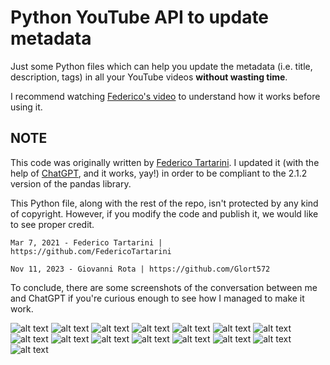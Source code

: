 # Python YouTube API to update metadata

Just some Python files which can help you update the metadata (i.e. title, description, tags) in all your YouTube videos **without wasting time**.

I recommend watching [Federico's video](https://www.youtube.com/watch?v=t6_sJ1y5NJ8) to understand how it works before using it.

## NOTE
This code was originally written by [Federico Tartarini](https://github.com/FedericoTartarini/youtube-api-edit-videos-metadata).
I updated it (with the help of [ChatGPT](https://chat.openai.com/), and it works, yay!) in order to be compliant to the 2.1.2 version of the pandas library.

This Python file, along with the rest of the repo, isn't protected by any kind of copyright. However, if you modify the code and publish it, we would like to see proper credit.

```
Mar 7, 2021 - Federico Tartarini | https://github.com/FedericoTartarini

Nov 11, 2023 - Giovanni Rota | https://github.com/Glort572
```

To conclude, there are some screenshots of the conversation between me and ChatGPT if you're curious enough to see how I managed to make it work.

![alt text](https://github.com/Glort572/yt-aevm-pandas-2.1.2/blob/master/Screenshot_2023-11-10_at_00-25-40_ChatGPT.png)
![alt text](https://github.com/Glort572/yt-aevm-pandas-2.1.2/blob/master/Screenshot_2023-11-10_at_00-26-19_ChatGPT.png)
![alt text](https://github.com/Glort572/yt-aevm-pandas-2.1.2/blob/master/Screenshot_2023-11-10_at_00-26-51_ChatGPT.png)
![alt text](https://github.com/Glort572/yt-aevm-pandas-2.1.2/blob/master/Screenshot_2023-11-10_at_00-27-05_ChatGPT.png)
![alt text](https://github.com/Glort572/yt-aevm-pandas-2.1.2/blob/master/Screenshot_2023-11-10_at_00-27-19_ChatGPT.png)
![alt text](https://github.com/Glort572/yt-aevm-pandas-2.1.2/blob/master/Screenshot_2023-11-10_at_00-27-42_ChatGPT.png)
![alt text](https://github.com/Glort572/yt-aevm-pandas-2.1.2/blob/master/Screenshot_2023-11-10_at_00-28-28_ChatGPT.png)
![alt text](https://github.com/Glort572/yt-aevm-pandas-2.1.2/blob/master/Screenshot_2023-11-10_at_00-28-42_ChatGPT.png)
![alt text](https://github.com/Glort572/yt-aevm-pandas-2.1.2/blob/master/Screenshot_2023-11-10_at_00-29-01_ChatGPT.png)
![alt text](https://github.com/Glort572/yt-aevm-pandas-2.1.2/blob/master/Screenshot_2023-11-10_at_00-29-17_ChatGPT.png)
![alt text](https://github.com/Glort572/yt-aevm-pandas-2.1.2/blob/master/Screenshot_2023-11-10_at_00-29-45_ChatGPT.png)
![alt text](https://github.com/Glort572/yt-aevm-pandas-2.1.2/blob/master/Screenshot_2023-11-10_at_00-29-57_ChatGPT.png)
![alt text](https://github.com/Glort572/yt-aevm-pandas-2.1.2/blob/master/Screenshot_2023-11-10_at_00-30-17_ChatGPT.png)
![alt text](https://github.com/Glort572/yt-aevm-pandas-2.1.2/blob/master/Screenshot_2023-11-10_at_00-30-36_ChatGPT.png)
![alt text](https://github.com/Glort572/yt-aevm-pandas-2.1.2/blob/master/Screenshot_2023-11-10_at_00-30-56_ChatGPT.png)